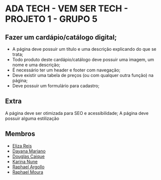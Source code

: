# ADA TECH - VEM SER TECH - PROJETO 1 - GRUPO 5

## Fazer um cardápio/catálogo digital;
 - A página deve possuir um título e uma descrição explicando do que se trata;
 - Todo produto deste cardápio/catálogo deve possuir uma imagem, um nome e uma descrição;
 - É necessário ter um header e footer com navegação;
 - Deve existir uma tabela de preços (ou com qualquer outra função) na página;
 - Deve possuir um formulário para cadastro;
   
## Extra
A página deve ser otimizada para SEO e acessibilidade;
A página deve possuir alguma estilização

## Membros
- <a href=''>Eliza Reis</a>
- <a href=''>Dayana Mariano</a>
- <a href=''>Douglas Caique</a>
- <a href=''>Karina Nune</a>
- <a href=''>Raphael Argollo</a>
- <a href=''>Raphael Moura</a>
